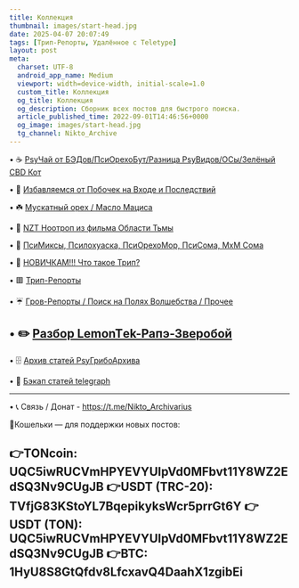 ```yaml
---
title: Коллекция
thumbnail: images/start-head.jpg
date: 2025-04-07 20:07:49
tags: [Трип-Репорты, Удалённое с Teletype]
layout: post
meta:
  charset: UTF-8
  android_app_name: Medium
  viewport: width=device-width, initial-scale=1.0
  custom_title: Коллекция
  og_title: Коллекция
  og_description: Сборник всех постов для быстрого поиска.
  article_published_time: 2022-09-01T14:46:56+0000
  og_image: images/start-head.jpg
  tg_channel: Nikto_Archive
---
```



• ☕️ [ РsyЧай от БЭДов/ПcиOрехоБут/Разница РsyВидов/ОСы/Зелёный СBD Кот ](/collections/top/)

• 🥶 [ Избавляемся от Побочек на Входе и Последствий ](/collections/antiversus/)

• ☘️ [ Муcкaтный орeх / Масло Мaциcа ](/collections/muskat-matsis/)

• 🧬 [ NZT Ноотроп из фильма Области Тьмы ](/collections/nzt-nootrop/)

• 🔮 [ ПcиМиксы, Пcилохуaскa, ПcиОрехоМор, ПcиСома, МхМ Cома ](/collections/psymixes-and-etc/)

• 🍄 [ НОВИЧКАМ!!! Что такое Tpип? ](/collections/for-new/)

• 🟥 [ Tpип-Рeпopты ](/collections/trip-reports/)

• ☔️ [ Гpoв-Peпoрты / Поиск на Полях Вoлшебcтвa / Прочее ](/collections/grow-reports-etc/)

• ✏️ [ Разбор LеmonTеk-Рапэ-Зверобой ](/collections/razborbi/)
---

• 🗄️ [ Архив статей PsyГрибоАрхива ](/archives/)

• 💾 [ Бэкап статей telegraph ](/collections/razborbi/)

---
• 📞 Связь / Дoнат - https://t.me/Nikto_Archivarius 

🍭Кошельки — для поддержки новых постов:

👉TONcoin: UQC5iwRUCVmHPYEVYUIpVd0MFbvt11Y8WZ2EdSQ3Nv9CUgJB
👉USDT (TRC-20): TVfjG83KStoYL7BqepikyksWcr5prrGt6Y
👉USDT (TON): UQC5iwRUCVmHPYEVYUIpVd0MFbvt11Y8WZ2EdSQ3Nv9CUgJB
👉BTC: 1HyU8S8GtQfdv8LfcxavQ4DaahX1zgibEi
---